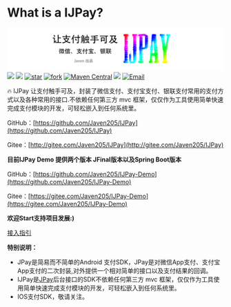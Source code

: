 # What is a IJPay?


![](../assets/IJPay-t.png)  
![](https://img.shields.io/github/stars/Javen205/IJPay.svg?style=social&label=Stars)    ![](https://img.shields.io/github/forks/Javen205/IJPay.svg?style=social&label=Fork)  [![star](https://gitee.com/javen205/IJPay/badge/star.svg?theme=white)](https://gitee.com/javen205/IJPay/stargazers) [![fork](https://gitee.com/javen205/IJPay/badge/fork.svg?theme=white)](https://gitee.com/javen205/IJPay/members)
[![Maven Central](https://maven-badges.herokuapp.com/maven-central/com.github.javen205/IJPay/badge.svg)](https://maven-badges.herokuapp.com/maven-central/com.github.javen205/IJPay)    [![](https://img.shields.io/badge/QQ群-148540125-fba7f9.svg)](http://shang.qq.com/wpa/qunwpa?idkey=5005dbbee62dac64b34fedc9ff73511762da5d02642a1ef526522fb2e07852dd)    [![Email](https://img.shields.io/badge/Email-javendev%40126.com-yellowgreen.svg)](http://blog.csdn.net/zyw_java)


🔥 IJPay 让支付触手可及，封装了微信支付、支付宝支付、银联支付常用的支付方式以及各种常用的接口.不依赖任何第三方 mvc 框架，仅仅作为工具使用简单快速完成支付模块的开发，可轻松嵌入到任何系统里。

GitHub：[https://github.com/Javen205/IJPay](https://github.com/Javen205/IJPay)

Gitee：[http://gitee.com/Javen205/IJPay](http://gitee.com/Javen205/IJPay)

**目前IJPay Demo 提供两个版本 JFinal版本以及Spring Boot版本**

GitHub：[https://github.com/Javen205/IJPay-Demo](https://github.com/Javen205/IJPay-Demo)

Gitee：[https://gitee.com/Javen205/IJPay-Demo](https://gitee.com/Javen205/IJPay-Demo)

**欢迎Start支持项目发展:\)**

[接入指引](../ijpay/README.md)

**特别说明：**

* JPay是简易而不简单的Android 支付SDK，JPay是对微信App支付、支付宝App支付的二次封装,对外提供一个相对简单的接口以及支付结果的回调。
* IJPay是[JPay](https://gitee.com/Javen205/JPay)后台接口的SDK不依赖任何第三方 mvc 框架，仅仅作为工具使用简单快速完成支付模块的开发，可轻松嵌入到任何系统里。
* IOS支付SDK，敬请关注。





